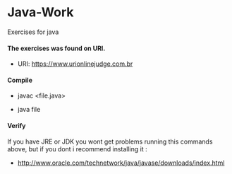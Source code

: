 # Java-Work
Exercises for java

#### The exercises was found on URI.

- URI: https://www.urionlinejudge.com.br

#### Compile 

- javac  <file.java>


- java file
  
 #### Verify 
 
 If you have JRE or JDK you wont get problems running this commands above, but if you dont i recommend installing it :
 
 - http://www.oracle.com/technetwork/java/javase/downloads/index.html 
